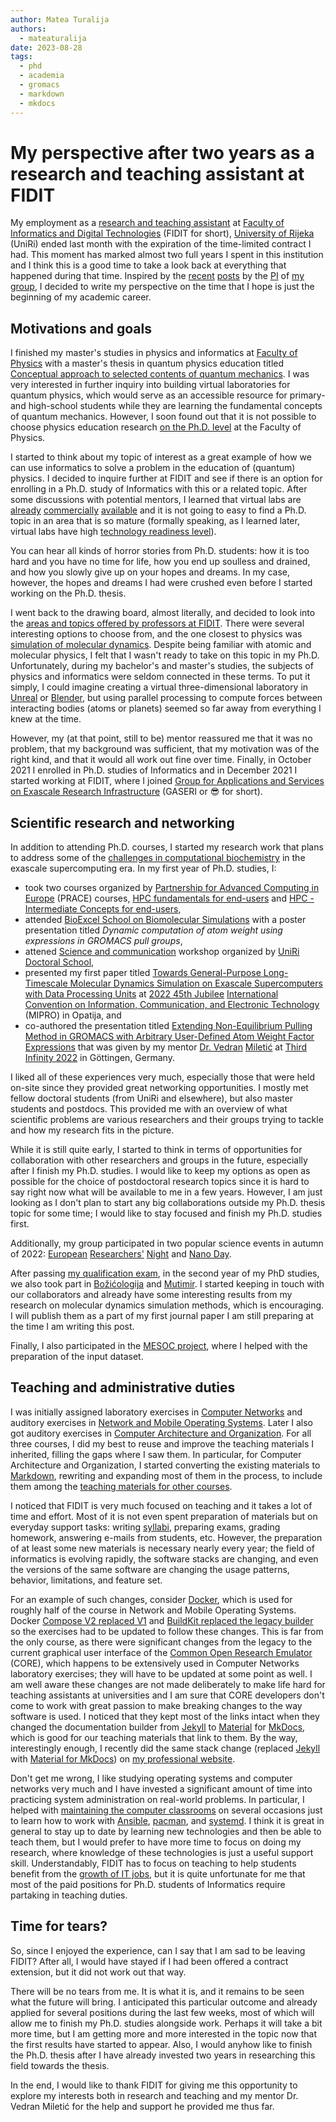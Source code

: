 ```yaml
---
author: Matea Turalija
authors:
  - mateaturalija
date: 2023-08-28
tags:
  - phd
  - academia
  - gromacs
  - markdown
  - mkdocs
---
```


# My perspective after two years as a research and teaching assistant at FIDIT

My employment as a [research and teaching assistant](../../people/index.md#staff) at [Faculty of Informatics and Digital Technologies](https://www.inf.uniri.hr/) (FIDIT for short), [University of Rijeka](https://uniri.hr/) (UniRi) ended last month with the expiration of the time-limited contract I had. This moment has marked almost two full years I spent in this institution and I think this is a good time to take a look back at everything that happened during that time. Inspired by the [recent](2023-06-10-should-i-do-a-phd.md) [posts](2023-07-28-alumni-meeting-2023-at-hits-and-the-reminiscence-of-the-postdoc-years.md) by the [PI](../../people/principal-investigator.md) of [my group](../../index.md), I decided to write my perspective on the time that I hope is just the beginning of my academic career.

<!-- more -->

## Motivations and goals

I finished my master's studies in physics and informatics at [Faculty of Physics](https://www.phy.uniri.hr/) with a master's thesis in quantum physics education titled [Conceptual approach to selected contents of quantum mechanics](https://zir.nsk.hr/islandora/object/phyri:181). I was very interested in further inquiry into building virtual laboratories for quantum physics, which would serve as an accessible resource for primary- and high-school students while they are learning the fundamental concepts of quantum mechanics. However, I soon found out that it is not possible to choose physics education research [on the Ph.D. level](https://www.phy.uniri.hr/hr/doktorski-studij.html) at the Faculty of Physics.

I started to think about my topic of interest as a great example of how we can use informatics to solve a problem in the education of (quantum) physics. I decided to inquire further at FIDIT and see if there is an option for enrolling in a Ph.D. study of Informatics with this or a related topic. After some discussions with potential mentors, I learned that virtual labs are [already](https://praxilabs.com/en/virtual-labs) [commercially](https://www.labster.com/simulations) [available](https://chemcollective.org/vlabs) and it is not going to easy to find a Ph.D. topic in an area that is so mature (formally speaking, as I learned later, virtual labs have high [technology readiness level](https://en.wikipedia.org/wiki/Technology_readiness_level)).

You can hear all kinds of horror stories from Ph.D. students: how it is too hard and you have no time for life, how you end up soulless and drained, and how you slowly give up on your hopes and dreams. In my case, however, the hopes and dreams I had were crushed even before I started working on the Ph.D. thesis.

I went back to the drawing board, almost literally, and decided to look into the [areas and topics offered by professors at FIDIT](https://www.inf.uniri.hr/studiji/doktorski-studij). There were several interesting options to choose from, and the one closest to physics was [simulation of molecular dynamics](../../../hr/znanstveni-program-mentora.md). Despite being familiar with atomic and molecular physics, I felt that I wasn't ready to take on this topic in my Ph.D. Unfortunately, during my bachelor's and master's studies, the subjects of physics and informatics were seldom connected in these terms. To put it simply, I could imagine creating a virtual three-dimensional laboratory in [Unreal](https://www.unrealengine.com/) or [Blender](https://upbge.org/), but using parallel processing to compute forces between interacting bodies (atoms or planets) seemed so far away from everything I knew at the time.

However, my (at that point, still to be) mentor reassured me that it was no problem, that my background was sufficient, that my motivation was of the right kind, and that it would all work out fine over time. Finally, in October 2021 I enrolled in Ph.D. studies of Informatics and in December 2021 I started working at FIDIT, where I joined [Group for Applications and Services on Exascale Research Infrastructure](../../index.md) (GASERI or 😎 for short).

## Scientific research and networking

In addition to attending Ph.D. courses, I started my research work that plans to address some of the [challenges in computational biochemistry](../../talks/2022-01-26-the-challenges-of-the-upcoming-exascale-supercomputing-era-in-computational-biochemistry.md) in the exascale supercomputing era. In my first year of Ph.D. studies, I:

- took two courses organized by [Partnership for Advanced Computing in Europe](https://prace-ri.eu/) (PRACE) courses, [HPC fundamentals for end-users](https://events.prace-ri.eu/event/1347/) and [HPC - Intermediate Concepts for end-users](https://events.prace-ri.eu/event/1383/),
- attended [BioExcel School on Biomolecular Simulations](https://bioexcel.eu/events/bioexcel-school-on-biomolecular-simulations/) with a poster presentation titled *Dynamic computation of atom weight using expressions in GROMACS pull groups*,
- attened [Science and communication](https://uniri.hr/vijesti/odrzana-radionica-znanost-i-komunikacija/) workshop organized by [UniRi Doctoral School](https://doktorska.uniri.hr/doktorska-skola/),
- presented my first paper titled [Towards General-Purpose Long-Timescale Molecular Dynamics Simulation on Exascale Supercomputers with Data Processing Units](https://ieeexplore.ieee.org/document/9803537) at [2022 45th Jubilee](https://ieeexplore.ieee.org/xpl/conhome/9803295/proceeding) [International Convention on Information, Communication, and Electronic Technology](http://www.mipro.hr/) (MIPRO) in Opatija, and
- co-authored the presentation titled [Extending Non-Equilibrium Pulling Method in GROMACS with Arbitrary User-Defined Atom Weight Factor Expressions](../../talks/2022-09-23-extending-non-equilibrium-pulling-method-in-gromacs-with-arbitrary-user-defined-atom-weight-factor-expressions.md) that was given by my mentor [Dr. Vedran](https://vedran.miletic.net/) [Miletić](https://www.miletic.net/) at [Third Infinity 2022](https://thirdinfinity.mpg.de/) in Göttingen, Germany.

I liked all of these experiences very much, especially those that were held on-site since they provided great networking opportunities. I mostly met fellow doctoral students (from UniRi and elsewhere), but also master students and postdocs. This provided me with an overview of what scientific problems are various researchers and their groups trying to tackle and how my research fits in the picture.

While it is still quite early, I started to think in terms of opportunities for collaboration with other researchers and groups in the future, especially after I finish my Ph.D. studies. I would like to keep my options as open as possible for the choice of postdoctoral research topics since it is hard to say right now what will be available to me in a few years. However, I am just looking as I don't plan to start any big collaborations outside my Ph.D. thesis topic for some time; I would like to stay focused and finish my Ph.D. studies first.

Additionally, my group participated in two popular science events in autumn of 2022: [European](https://uniri.hr/vijesti/program-noci-istrazivaca-2022/) [Researchers'](https://uniri.hr/vijesti/1-200-ljudi-posjetilo-noc-istrazivaca/) [Night](https://uniri.hr/vijesti/znanost-i-istrazivanje-su-zabavni-europska-noc-istrazivaca-okupila-preko-7-000-posjetitelja/) and [Nano Day](https://uniri.hr/vijesti/odrzan-uniri-nano-dan/).

After passing [my qualification exam](https://www.inf.uniri.hr/studiji/poslijediplomski-studij/obavijesti-doktorskog-studija/1166-kvalifikacijski-doktorski-ispit-kandidatkinje-matee-turalije), in the second year of my PhD studies, we also took part in [Božićologija](https://uniri.hr/vijesti/bozicologija-noci-istrazivaca-u-ctk-rijeka/) and [Mutimir](https://udruga-penkala.hr/mutimir/). I started keeping in touch with our collaborators and already have some interesting results from my research on molecular dynamics simulation methods, which is encouraging. I will publish them as a part of my first journal paper I am still preparing at the time I am writing this post.

Finally, I also participated in the [MESOC project](https://www.mesoc-project.eu/), where I helped with the preparation of the input dataset.

## Teaching and administrative duties

I was initially assigned laboratory exercises in [Computer Networks](../../../hr/nastava/kolegiji/RM.md) and auditory exercises in [Network and Mobile Operating Systems](../../../hr/nastava/kolegiji/MMOS.md). Later I also got auditory exercises in [Computer Architecture and Organization](../../../hr/nastava/kolegiji/AOR.md). For all three courses, I did my best to reuse and improve the teaching materials I inherited, filling the gaps where I saw them. In particular, for Computer Architecture and Organization, I started converting the existing materials to [Markdown](https://daringfireball.net/projects/markdown/), rewriting and expanding most of them in the process, to include them among the [teaching materials for other courses](../../../hr/nastava/index.md).

I noticed that FIDIT is very much focused on teaching and it takes a lot of time and effort. Most of it is not even spent preparation of materials but on everyday support tasks: writing [syllabi](../../../hr/nastava/izvedbeni/2022-2023/AOR.md), preparing exams, grading homework, answering e-mails from students, etc. However, the preparation of at least some new materials is necessary nearly every year; the field of informatics is evolving rapidly, the software stacks are changing, and even the versions of the same software are changing the usage patterns, behavior, limitations, and feature set.

For an example of such changes, consider [Docker](https://www.docker.com/), which is used for roughly half of the course in Network and Mobile Operating Systems. Docker [Compose V2 replaced V1](https://docs.docker.com/compose/migrate/) and [BuildKit replaced the legacy builder](https://docs.docker.com/build/buildkit/) so the exercises had to be updated to follow these changes. This is far from the only course, as there were significant changes from the legacy to the current graphical user interface of the [Common Open Research Emulator](https://coreemu.github.io/core/) (CORE), which happens to be extensively used in Computer Networks laboratory exercises; they will have to be updated at some point as well. I am well aware these changes are not made deliberately to make life hard for teaching assistants at universities and I am sure that CORE developers don't come to work with great passion to make breaking changes to the way software is used. I noticed that they kept most of the links intact when they changed the documentation builder from [Jekyll](https://jekyllrb.com/) to [Material](https://squidfunk.github.io/mkdocs-material/) for [MkDocs](https://www.mkdocs.org/), which is good for our teaching materials that link to them. By the way, interestingly enough, I recently did the same stack change (replaced [Jekyll](2021-08-16-markdown-vs-restructuredtext-for-teaching-materials.md#markdown-as-the-obvious-choice-elsewhere) with [Material for MkDocs](2022-11-01-publishing-material-for-mkdocs-website-to-github-pages-using-custom-actions-workflow.md)) on [my professional website](https://mateaturalija.github.io/).

Don't get me wrong, I like studying operating systems and computer networks very much and I have invested a significant amount of time into practicing system administration on real-world problems. In particular, I helped with [maintaining the computer classrooms](../../../hr/nastava/racunalni-praktikumi.md) on several occasions just to learn how to work with [Ansible](https://www.ansible.com/), [pacman](https://archlinux.org/pacman/), and [systemd](https://systemd.io/). I think it is great in general to stay up to date by learning new technologies and then be able to teach them, but I would prefer to have more time to focus on doing my research, where knowledge of these technologies is just a useful support skill. Understandably, FIDIT has to focus on teaching to help students benefit from the [growth of IT jobs](https://www.statista.com/topics/5275/employment-in-the-it-industry/), but it is quite unfortunate for me that most of the paid positions for Ph.D. students of Informatics require partaking in teaching duties.

## Time for tears?

So, since I enjoyed the experience, can I say that I am sad to be leaving FIDIT? After all, I would have stayed if I had been offered a contract extension, but it did not work out that way.

There will be no tears from me. It is what it is, and it remains to be seen what the future will bring. I anticipated this particular outcome and already applied for several positions during the last few weeks, most of which will allow me to finish my Ph.D. studies alongside work. Perhaps it will take a bit more time, but I am getting more and more interested in the topic now that the first results have started to appear. Also, I would anyhow like to finish the Ph.D. thesis after I have already invested two years in researching this field towards the thesis.

In the end, I would like to thank FIDIT for giving me this opportunity to explore my interests both in research and teaching and my mentor Dr. Vedran Miletić for the help and support he provided me thus far.
